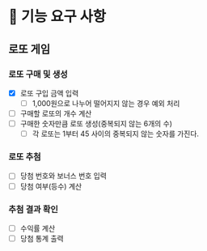 # 🚀 기능 요구 사항

## 로또 게임
### 로또 구매 및 생성
- [x] 로또 구입 금액 입력
  - [ ] 1,000원으로 나누어 떨어지지 않는 경우 예외 처리
- [ ] 구매할 로또의 개수 계산 
- [ ] 구매한 숫자만큼 로또 생성(중복되지 않는 6개의 수)
  - [ ] 각 로또는 1부터 45 사이의 중복되지 않는 숫자를 가진다.

### 로또 추첨
- [ ] 당첨 번호와 보너스 번호 입력
- [ ] 당첨 여부(등수) 계산

### 추첨 결과 확인
- [ ] 수익률 계산
- [ ] 당첨 통계 출력